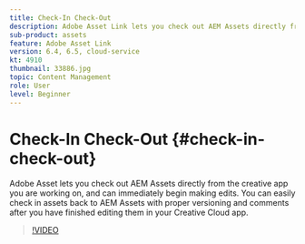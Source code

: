 ```yaml
---
title: Check-In Check-Out
description: Adobe Asset Link lets you check out AEM Assets directly from the creative app you are working on, and can immediately begin making edits. You can easily check in assets back to AEM Assets with proper versioning and comments after you have finished editing them in your Creative Cloud app.
sub-product: assets
feature: Adobe Asset Link
version: 6.4, 6.5, cloud-service
kt: 4910
thumbnail: 33886.jpg
topic: Content Management
role: User
level: Beginner
---
```


# Check-In Check-Out {#check-in-check-out}

Adobe Asset lets you check out AEM Assets directly from the creative app you are working on, and can immediately begin making edits. You can easily check in assets back to AEM Assets with proper versioning and comments after you have finished editing them in your Creative Cloud app.

>[!VIDEO](https://video.tv.adobe.com/v/33886/?quality=12)
